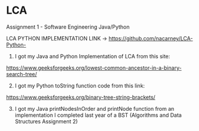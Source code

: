 # LCA
Assignment 1 - Software Engineering Java/Python

LCA PYTHON IMPLEMENTATION LINK -> https://github.com/nacarney/LCA-Python-

1. I got my Java and Python Implementation of LCA from this site:

https://www.geeksforgeeks.org/lowest-common-ancestor-in-a-binary-search-tree/

2. I got my Python toString function code from this link: 

https://www.geeksforgeeks.org/binary-tree-string-brackets/

3. I got my Java printNodesInOrder and printNode function from an implementation I completed last year of a BST (Algorithms and Data Structures Assignment 2) 



